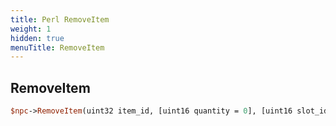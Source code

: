 ```yaml
---
title: Perl RemoveItem
weight: 1
hidden: true
menuTitle: RemoveItem
---
```

## RemoveItem
```perl
$npc->RemoveItem(uint32 item_id, [uint16 quantity = 0], [uint16 slot_id = 0])
```